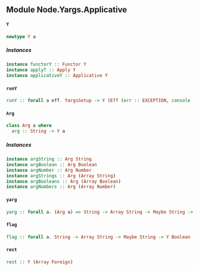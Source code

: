 ## Module Node.Yargs.Applicative

#### `Y`

``` purescript
newtype Y a
```

##### Instances
``` purescript
instance functorY :: Functor Y
instance applyT :: Apply Y
instance applicativeY :: Applicative Y
```

#### `runY`

``` purescript
runY :: forall a eff. YargsSetup -> Y (Eff (err :: EXCEPTION, console :: CONSOLE | eff) a) -> Eff (err :: EXCEPTION, console :: CONSOLE | eff) a
```

#### `Arg`

``` purescript
class Arg a where
  arg :: String -> Y a
```

##### Instances
``` purescript
instance argString :: Arg String
instance argBoolean :: Arg Boolean
instance argNumber :: Arg Number
instance argStrings :: Arg (Array String)
instance argBooleans :: Arg (Array Boolean)
instance argNumbers :: Arg (Array Number)
```

#### `yarg`

``` purescript
yarg :: forall a. (Arg a) => String -> Array String -> Maybe String -> Either a String -> Boolean -> Y a
```

#### `flag`

``` purescript
flag :: forall a. String -> Array String -> Maybe String -> Y Boolean
```

#### `rest`

``` purescript
rest :: Y (Array Foreign)
```


